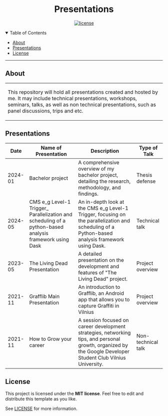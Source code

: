 <div align="center">
  <h1>Presentations</h1>
</div>

<div align="center">

[![license](https://img.shields.io/github/license/dec0dOS/amazing-github-template.svg?style=flat-square)](LICENSE)

</div>

<details open="open">
<summary>Table of Contents</summary>

- [About](#about)
- [Presentations](#presentations)
- [License](#license)

</details>

---

## About

<table>
<tr>
<td>

This repository will hold all presentations created and hosted by me. It may include technical presentations, workshops, seminars, talks, as well as non technical presentations, such as panel discussions, trips and etc.
</td>
</tr>
</table>

## Presentations

| Date       | Name of Presentation                              | Description                | Type of Talk               |
|------------|---------------------------------------------------|----------------------------|----------------------------|
| 2024-01 | Bachelor project       | A comprehensive overview of my bachelor project, detailing the research, methodology, and findings. | Thesis defense                  |
| 2024-05 | CMS e_g Level-1 Trigger_ Parallelization and scheduling of a python-based analysis framework using Dask | An in-depth look at the CMS e_g Level-1 Trigger, focusing on the parallelization and scheduling of a Python-based analysis framework using Dask. | Technical talk                  |
| 2023-05 | The Living Dead Presentation     | A detailed presentation on the development and features of "The Living Dead" project. | Project overview             |
| 2021-11 | Grafflib Main Presentation     | An introduction to Grafflib, an Android app that allows you to capture Graffiti in Vilnius| Project overview             |
| 2021-11 | How to Grow your career | A session focused on career development strategies, networking tips, and personal growth, organized by the Google Developer Student Club Vilnius University. | Non-technical talk            |

## License

This project is licensed under the **MIT license**. Feel free to edit and distribute this template as you like.

See [LICENSE](LICENSE) for more information.
